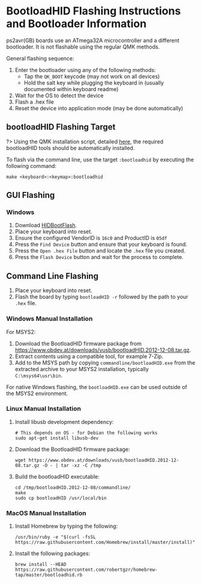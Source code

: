 # BootloadHID Flashing Instructions and Bootloader Information

ps2avr(GB) boards use an ATmega32A microcontroller and a different bootloader. It is not flashable using the regular QMK methods.

General flashing sequence:

1. Enter the bootloader using any of the following methods:
    * Tap the `QK_BOOT` keycode (may not work on all devices)
    * Hold the salt key while plugging the keyboard in (usually documented within keyboard readme) 
2. Wait for the OS to detect the device
3. Flash a .hex file
4. Reset the device into application mode (may be done automatically)

## bootloadHID Flashing Target

?> Using the QMK installation script, detailed [here](newbs_getting_started.md), the required bootloadHID tools should be automatically installed.

To flash via the command line, use the target `:bootloadhid` by executing the following command:

    make <keyboard>:<keymap>:bootloadhid

## GUI Flashing

### Windows
1. Download [HIDBootFlash](http://vusb.wikidot.com/project:hidbootflash).
2. Place your keyboard into reset. 
3. Ensure the configured VendorID is `16c0` and ProductID is `05df`
4. Press the `Find Device` button and ensure that your keyboard is found.
5. Press the `Open .hex File` button and locate the `.hex` file you created.
6. Press the `Flash Device` button and wait for the process to complete.

## Command Line Flashing

1. Place your keyboard into reset. 
2. Flash the board by typing `bootloadHID -r` followed by the path to your `.hex` file.

### Windows Manual Installation
For MSYS2:
1. Download the BootloadHID firmware package from https://www.obdev.at/downloads/vusb/bootloadHID.2012-12-08.tar.gz.
2. Extract contents using a compatible tool, for example 7-Zip.
3. Add to the MSYS path by copying `commandline/bootloadHID.exe` from the extracted archive to your MSYS2 installation, typically `C:\msys64\usr\bin`.

For native Windows flashing, the `bootloadHID.exe` can be used outside of the MSYS2 environment.

### Linux Manual Installation
1. Install libusb development dependency:
    ```
    # This depends on OS - for Debian the following works
    sudo apt-get install libusb-dev
    ```
2. Download the BootloadHID firmware package:
    ```
    wget https://www.obdev.at/downloads/vusb/bootloadHID.2012-12-08.tar.gz -O - | tar -xz -C /tmp
    ```
3. Build the bootloadHID executable:
    ```
    cd /tmp/bootloadHID.2012-12-08/commandline/
    make
    sudo cp bootloadHID /usr/local/bin
    ```

### MacOS Manual Installation
1. Install Homebrew by typing the following:
    ```
    /usr/bin/ruby -e "$(curl -fsSL https://raw.githubusercontent.com/Homebrew/install/master/install)"
    ```
2. Install the following packages:
    ```
    brew install --HEAD https://raw.githubusercontent.com/robertgzr/homebrew-tap/master/bootloadhid.rb
    ```
